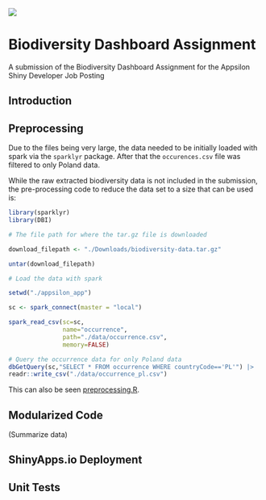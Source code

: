 ![](https://raw.githubusercontent.com/benyamindsmith/appsilon_app/main/www/appsilon_logo.png?token=GHSAT0AAAAAABXQSBT32RUKTJZV4OAE5MA4Y7WXVWQ)
# Biodiversity Dashboard Assignment

A submission of the Biodiversity Dashboard Assignment for the Appsilon Shiny Developer Job Posting

## Introduction


## Preprocessing

Due to the files being very large, the data needed to be initially loaded with spark via the `sparklyr` package. After that the `occurences.csv` file was filtered to only Poland data. 

While the raw extracted biodiversity data is not included in the submission, the pre-processing code to reduce the data set to a size that can be used is: 

```r
library(sparklyr)
library(DBI)

# The file path for where the tar.gz file is downloaded

download_filepath <- "./Downloads/biodiversity-data.tar.gz"

untar(download_filepath)

# Load the data with spark 

setwd("./appsilon_app")

sc <- spark_connect(master = "local")

spark_read_csv(sc=sc,
               name="occurrence",
               path="./data/occurrence.csv",
               memory=FALSE)

# Query the occurrence data for only Poland data
dbGetQuery(sc,"SELECT * FROM occurrence WHERE countryCode=='PL'") |> 
readr::write_csv("./data/occurrence_pl.csv")

```

This can also be seen [preprocessing.R]().

## Modularized Code

(Summarize data)

## ShinyApps.io Deployment

## Unit Tests


